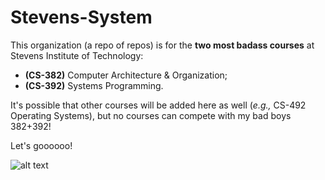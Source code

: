 # Stevens-System

This organization (a repo of repos) is for the **two most badass courses** at Stevens Institute of Technology:
- **(CS-382)** Computer Architecture & Organization;
- **(CS-392)** Systems Programming.

It's possible that other courses will be added here as well (_e.g.,_ CS-492 Operating Systems), but no courses can compete with my bad boys 382+392!

Let's goooooo!

![alt text](https://github.com/Stevens-System/.github/blob/main/profile/11.png)
